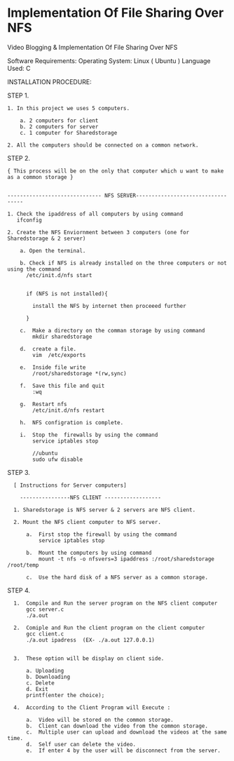 #  Implementation Of File Sharing Over NFS

Video Blogging & Implementation Of File Sharing Over NFS

Software Requirements:
Operating System: Linux ( Ubuntu )
Language Used: C  


INSTALLATION PROCEDURE:

STEP 1.

    1. In this project we uses 5 computers.
                 
        a. 2 computers for client
        b. 2 computers for server
        c. 1 computer for Sharedstorage

    2. All the computers should be connected on a common network.


STEP 2.

    { This process will be on the only that computer which u want to make as a common storage }

                                          
    ------------------------------ NFS SERVER----------------------------------

    1. Check the ipaddress of all computers by using command
       ifconfig

    2. Create the NFS Enviornment between 3 computers (one for Sharedstorage & 2 server)
                  
        a. Open the terminal.

        b. Check if NFS is already installed on the three computers or not using the command 
          /etc/init.d/nfs start
                        

          if (NFS is not installed){
            
            install the NFS by internet then proceeed further
          
          }
       
        c.  Make a directory on the comman storage by using command 
            mkdir sharedstorage
                 
        d.  create a file.
            vim  /etc/exports
                     
        e.  Inside file write
            /root/sharedstorage *(rw,sync)
             
        f.  Save this file and quit
            :wq

        g.  Restart nfs
            /etc/init.d/nfs restart
                  
        h.  NFS configration is complete.

        i.  Stop the  firewalls by using the command
            service iptables stop

            //ubuntu
            sudo ufw disable

STEP 3.               

      [ Instructions for Server computers]

        ----------------NFS CLIENT ------------------

      1. Sharedstorage is NFS server & 2 servers are NFS client.

      2. Mount the NFS client computer to NFS server.

          a.  First stop the firewall by using the command
              service iptables stop

          b.  Mount the computers by using command
              mount -t nfs -o nfsvers=3 ipaddress :/root/sharedstorage /root/temp
                  
          c.  Use the hard disk of a NFS server as a common storage.

STEP 4.

      1.  Compile and Run the server program on the NFS client computer                   
          gcc server.c         
          ./a.out

      2.  Comiple and Run the client program on the client computer 
          gcc client.c
          ./a.out ipadress  (EX- ./a.out 127.0.0.1)


      3.  These option will be display on client side.
                    
          a. Uploading
          b. Downloading
          c. Delete
          d. Exit
          printf(enter the choice);

      4.  According to the Client Program will Execute :
          
          a.  Video will be stored on the common storage.
          b.  Client can download the video from the common storage.
          c.  Multiple user can upload and download the videos at the same time.
          d.  Self user can delete the video.
          e.  If enter 4 by the user will be disconnect from the server.
